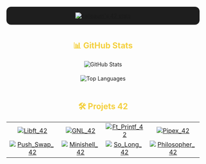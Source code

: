 <p align="center" style="background-color:#1e1e1e; padding:15px; border-radius:12px; margin-bottom: 40px;">
  <a href="https://github.com/oakoudad/badge42" target="_blank" rel="noopener noreferrer">
    <img src="https://badge.mediaplus.ma/kettlebells/calleaum?1337Badge=off&UM6P=off" alt="calleaum's 42 stats" />
  </a>
</p>

<h2 align="center" style="color:#f4d03f; margin-bottom: 20px;">📊 GitHub Stats</h2>


<p align="center">
  <img src="https://github-readme-stats.vercel.app/api?username=Calleaum&show_icons=true&title_color=f4d03f&text_color=f4d03f&icon_color=f4d03f&bg_color=1c1c1f&border_color=3b3b3f" alt="GitHub Stats" />
</p>

<p align="center" style="margin-top: 20px; margin-bottom: 50px;">
  <img src="https://github-readme-stats.vercel.app/api/top-langs/?username=Calleaum&layout=compact&title_color=f4d03f&text_color=f4d03f&icon_color=f4d03f&bg_color=1c1c1f&border_color=3b3b3f&card_width=400" alt="Top Languages" />
</p>

<h2 align="center" style="color:#f4d03f; margin-bottom: 20px;">🛠️ Projets 42</h2>



  
<table class="project-badges" align="center" cellpadding="10" cellspacing="10" style="margin: 0 auto;">
  <tr>
    <td align="center" valign="middle">
      <a href="https://github.com/Calleaum/Libft_42" target="_blank" rel="noopener noreferrer">
        <img src="https://img.shields.io/badge/-Libft_42-f4d03f?style=for-the-badge&logo=github&logoColor=000000" alt="Libft_42" />
      </a>
    </td>
    <td align="center" valign="middle">
      <a href="https://github.com/Calleaum/Get_next_line_42" target="_blank" rel="noopener noreferrer">
        <img src="https://img.shields.io/badge/-GNL_42-3b3b3f?style=for-the-badge&logo=github&logoColor=f4d03f" alt="GNL_42" />
      </a>
    </td>
    <td align="center" valign="middle">
      <a href="https://github.com/Calleaum/Ft_printf_42" target="_blank" rel="noopener noreferrer">
        <img src="https://img.shields.io/badge/-Ft_Printf_42-f4d03f?style=for-the-badge&logo=github&logoColor=000000" alt="Ft_Printf_42" />
      </a>
    </td>
    <td align="center" valign="middle">
      <a href="https://github.com/Calleaum/Pipex_42" target="_blank" rel="noopener noreferrer">
        <img src="https://img.shields.io/badge/-Pipex_42-3b3b3f?style=for-the-badge&logo=github&logoColor=f4d03f" alt="Pipex_42" />
      </a>
    </td>
  </tr>
  <tr>
    <td align="center" valign="middle">
      <a href="https://github.com/Calleaum/Push_Swap_42" target="_blank" rel="noopener noreferrer">
        <img src="https://img.shields.io/badge/-Push_Swap_42-f4d03f?style=for-the-badge&logo=github&logoColor=000000" alt="Push_Swap_42" />
      </a>
    </td>
    <td align="center" valign="middle">
      <a href="https://github.com/Calleaum/Minishell_42" target="_blank" rel="noopener noreferrer">
        <img src="https://img.shields.io/badge/-Minishell_42-3b3b3f?style=for-the-badge&logo=github&logoColor=f4d03f" alt="Minishell_42" />
      </a>
    </td>
    <td align="center" valign="middle">
      <a href="https://github.com/Calleaum/So_long_42" target="_blank" rel="noopener noreferrer">
        <img src="https://img.shields.io/badge/-So_Long_42-f4d03f?style=for-the-badge&logo=github&logoColor=000000" alt="So_Long_42" />
      </a>
    </td>
    <td align="center" valign="middle">
      <a href="https://github.com/Calleaum/Philosopher_42" target="_blank" rel="noopener noreferrer">
        <img src="https://img.shields.io/badge/-Philosopher_42-3b3b3f?style=for-the-badge&logo=github&logoColor=f4d03f" alt="Philosopher_42" />
      </a>
    </td>
  </tr>
</table>








